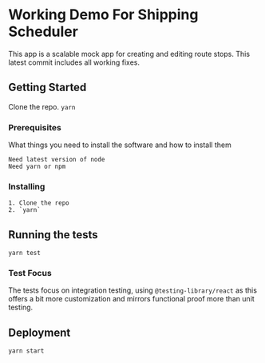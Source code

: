 # Working Demo For Shipping Scheduler

This app is a scalable mock app for creating and editing route stops. This latest commit includes all working fixes.

## Getting Started

Clone the repo.
`yarn`

### Prerequisites

What things you need to install the software and how to install them

```
Need latest version of node
Need yarn or npm
```

### Installing

```
1. Clone the repo
2. `yarn`
```

## Running the tests

`yarn test`

### Test Focus

The tests focus on integration testing, using `@testing-library/react` as this offers a bit more customization and mirrors functional proof more than unit testing.

## Deployment

`yarn start`
